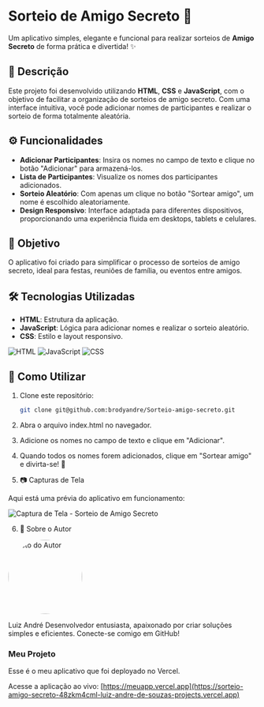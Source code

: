 # Sorteio de Amigo Secreto 🎁

Um aplicativo simples, elegante e funcional para realizar sorteios de **Amigo Secreto** de forma prática e divertida! ✨

## 📜 Descrição

Este projeto foi desenvolvido utilizando **HTML**, **CSS** e **JavaScript**, com o objetivo de facilitar a organização de sorteios de amigo secreto. Com uma interface intuitiva, você pode adicionar nomes de participantes e realizar o sorteio de forma totalmente aleatória.

## ⚙️ Funcionalidades

- **Adicionar Participantes**: Insira os nomes no campo de texto e clique no botão "Adicionar" para armazená-los.
- **Lista de Participantes**: Visualize os nomes dos participantes adicionados.
- **Sorteio Aleatório**: Com apenas um clique no botão "Sortear amigo", um nome é escolhido aleatoriamente.
- **Design Responsivo**: Interface adaptada para diferentes dispositivos, proporcionando uma experiência fluida em desktops, tablets e celulares.

## 🎯 Objetivo

O aplicativo foi criado para simplificar o processo de sorteios de amigo secreto, ideal para festas, reuniões de família, ou eventos entre amigos.

## 🛠️ Tecnologias Utilizadas

- **HTML**: Estrutura da aplicação.
- **JavaScript**: Lógica para adicionar nomes e realizar o sorteio aleatório.
- **CSS**: Estilo e layout responsivo.


![HTML](https://img.shields.io/badge/HTML-70%25-brightgreen)
![JavaScript](https://img.shields.io/badge/JavaScript-20%25-yellow)
![CSS](https://img.shields.io/badge/CSS-10%25-red)

## 🚀 Como Utilizar

1. Clone este repositório:
   ```bash
   git clone git@github.com:brodyandre/Sorteio-amigo-secreto.git

2. Abra o arquivo index.html no navegador.
3. Adicione os nomes no campo de texto e clique em "Adicionar".
4. Quando todos os nomes forem adicionados, clique em "Sortear amigo" e divirta-se! 🎉

   
5. 📷 Capturas de Tela

Aqui está uma prévia do aplicativo em funcionamento:

![Captura de Tela - Sorteio de Amigo Secreto](assets/sorteio-amigo-secreto.png)

6. 🙋 Sobre o Autor

<img src="assets/IMG_1191.png" alt="Foto do Autor" width="150" style="border-radius: 50%;">

Luiz André
Desenvolvedor entusiasta, apaixonado por criar soluções simples e eficientes. Conecte-se comigo em GitHub!

 ### Meu Projeto

Esse é o meu aplicativo que foi deployado no Vercel.

Acesse a aplicação ao vivo: [https://meuapp.vercel.app](https://sorteio-amigo-secreto-48zkm4cml-luiz-andre-de-souzas-projects.vercel.app)



